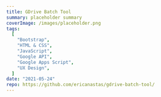 ```yaml
---
title: GDrive Batch Tool
summary: placeholder summary
coverImage: /images/placeholder.png
tags:
  [
    "Bootstrap",
    "HTML & CSS",
    "JavaScript",
    "Google API",
    "Google Apps Script",
    "UX Design",
  ]
date: "2021-05-24"
repo: https://github.com/ericanastas/gdrive-batch-tool/
---
```

